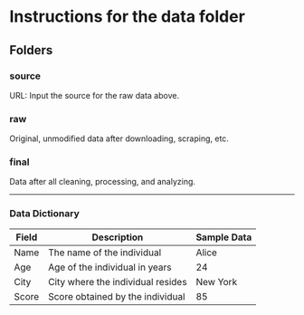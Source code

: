 # Instructions for the data folder

## Folders

### source

URL:
Input the source for the raw data above.

### raw

Original, unmodified data after downloading, scraping, etc.

### final

Data after all cleaning, processing, and analyzing.

---

### Data Dictionary

| Field | Description                       | Sample Data |
| ----- | --------------------------------- | ----------- |
| Name  | The name of the individual        | Alice       |
| Age   | Age of the individual in years    | 24          |
| City  | City where the individual resides | New York    |
| Score | Score obtained by the individual  | 85          |
